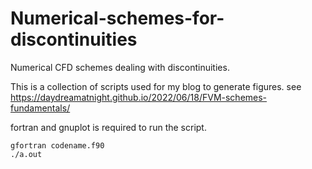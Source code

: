 # Numerical-schemes-for-discontinuities
Numerical CFD schemes dealing with discontinuities.

This is a collection of scripts used for my blog to generate figures. see
https://daydreamatnight.github.io/2022/06/18/FVM-schemes-fundamentals/

fortran and gnuplot is required to run the script.

```shell
gfortran codename.f90
./a.out

```
